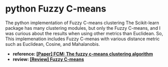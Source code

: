 # python Fuzzy C-means
The python implementation of Fuzzy C-means clustering
The Scikit-learn package has many clustering modules, but only the Fuzzy C-means, and I was curious about the results when using other metrics than Euclidean. So, This implemenation includes Fuzzy C-menas with various distance metric such as Euclidean, Cosine, and Mahalanobis.

- <b>reference: [[Paper] FCM: The fuzzy c-means clustering algorithm](https://www.sciencedirect.com/science/article/pii/0098300484900207)</b>
- <b>review: [[Review] Fuzzy C-means](https://bigshanedogg.github.io/summary/fuzzy-c-means.html)</b>
